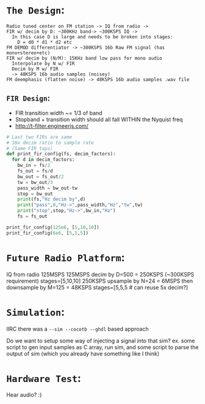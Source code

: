 # `The Design`:
```
Radio tuned center on FM station -> IQ from radio -> 
FIR w/ decim by D: ~300KHz band-> ~300KSPS IQ ->
  In this case D is large and needs to be broken into stages:
    D = d0 * d1 * d2 etc 
FM DEMOD differentiator -> ~300KSPS 16b Raw FM signal (has mono+stereo+etc)
FIR w/ decim by (N/M): 15KHz band low pass for mono audio 
  Interpolate by N w/ FIR
  Decim by M w/ FIR
  -> 48KSPS 16b audio samples (noisey)
FM deemphasis (flatten noise) -> 48KSPS 16b audio samples .wav file
```

## `FIR Design`:
* FIR transition width ~= 1/3 of band
* Stopband + transition width should all fall WITHIN the Nyquist freq
* http://t-filter.engineerjs.com/
```py
# Last two FIRs are same 
# 10x decim ratio to sample rate
# (Same FIR taps)
def print_fir_config(fs, decim_factors):
  for d in decim_factors: 
    bw_in = fs/2
    fs_out = fs/d
    bw_out = fs_out/2
    tw = bw_out/3
    pass_width = bw_out-tw
    stop = bw_out
    print(fs,"Hz decim by",d)
    print("pass",0,"Hz->",pass_width,"Hz","tw",tw)
    print("stop",stop,"Hz->",bw_in,"Hz")
    fs = fs_out

print_fir_config(125e6, [5,10,10])
print_fir_config(6e6, [5,5,5])
```


# `Future Radio Platform`:
IQ from radio 125MSPS
125MSPS decim by D=500 = 250KSPS (~300KSPS requirement)
  stages=[5,10,10]
250KSPS upsample by N=24 = 6MSPS
then downsample by M=125 = 48KSPS
  stages=[5,5,5 # can reuse 5x decim?]



# `Simulation`:

IIRC there was a `--sim --cocotb --ghdl` based approach

Do we want to setup some way of injecting a signal into that sim? ex. some script to gen input samples as C array, run sim, and some script to parse the output of sim (which you already have something like I think)


# `Hardware Test`:

Hear audio? :)
